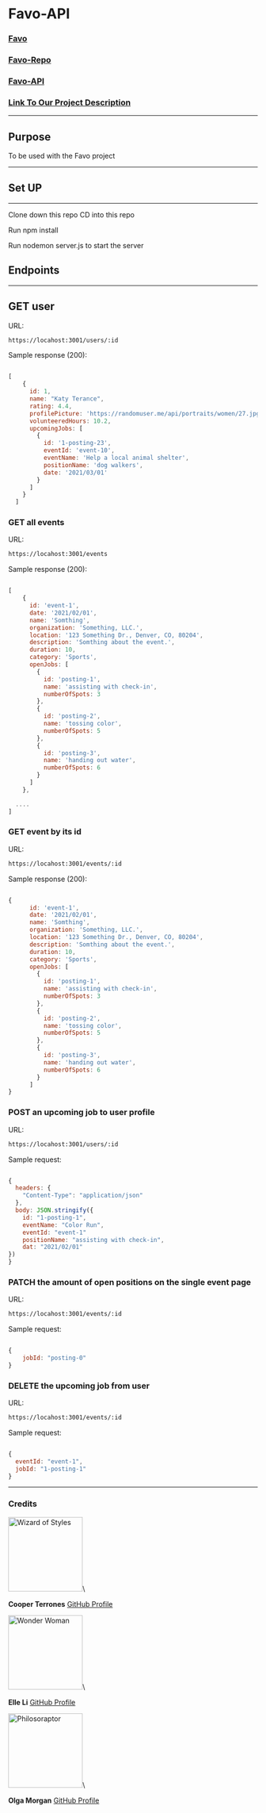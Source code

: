 # **Favo-API**

### [Favo](https://favo.vercel.app)
### [Favo-Repo](https://github.com/Elle624/favo)
### [Favo-API](https://github.com/Elle624/favo-api)

### [Link To Our Project Description](https://frontend.turing.io/projects/module-3/stretch.html)

---

## **Purpose**

To be used with the Favo project

---

## **Set UP**

---

Clone down this repo
CD into this repo

Run npm install

Run nodemon server.js to start the server

## **Endpoints**

---

## GET user

URL:
```bash 
https://locahost:3001/users/:id
```

Sample response (200):

```JavaScript

[
    {
      id: 1,
      name: "Katy Terance",
      rating: 4.4,
      profilePicture: 'https://randomuser.me/api/portraits/women/27.jpg',
      volunteeredHours: 10.2,
      upcomingJobs: [
        {
          id: '1-posting-23',
          eventId: 'event-10',
          eventName: 'Help a local animal shelter',
          positionName: 'dog walkers',
          date: '2021/03/01'
        }
      ]
    }
  ]

```

### GET all events

URL:
```bash
https://locahost:3001/events
```

Sample response (200):

```JavaScript

[
    {
      id: 'event-1',
      date: '2021/02/01',
      name: 'Somthing',
      organization: 'Something, LLC.',
      location: '123 Something Dr., Denver, CO, 80204',
      description: 'Somthing about the event.',
      duration: 10,
      category: 'Sports',
      openJobs: [
        {
          id: 'posting-1',
          name: 'assisting with check-in',
          numberOfSpots: 3
        },
        {
          id: 'posting-2',
          name: 'tossing color',
          numberOfSpots: 5
        },
        {
          id: 'posting-3',
          name: 'handing out water',
          numberOfSpots: 6
        }
      ]
    },

  ....
]

```
### GET event by its id

URL:
```bash
https://locahost:3001/events/:id
```
Sample response (200):

```JavaScript

{
      id: 'event-1',
      date: '2021/02/01',
      name: 'Somthing',
      organization: 'Something, LLC.',
      location: '123 Something Dr., Denver, CO, 80204',
      description: 'Somthing about the event.',
      duration: 10,
      category: 'Sports',
      openJobs: [
        {
          id: 'posting-1',
          name: 'assisting with check-in',
          numberOfSpots: 3
        },
        {
          id: 'posting-2',
          name: 'tossing color',
          numberOfSpots: 5
        },
        {
          id: 'posting-3',
          name: 'handing out water',
          numberOfSpots: 6
        }
      ]
}

```

### POST an upcoming job to user profile

URL:
```bash
https://locahost:3001/users/:id
```

Sample request:

```JavaScript

{
  headers: {
    "Content-Type": "application/json"
  },
  body: JSON.stringify({
    id: "1-posting-1",
    eventName: "Color Run",
    eventId: "event-1"
    positionName: "assisting with check-in",
    dat: "2021/02/01"
})
}

```

### PATCH the amount of open positions on the single event page

URL:
```bash
https://locahost:3001/events/:id
```

Sample request:

```JavaScript

{
    jobId: "posting-0"
}

```


### DELETE the upcoming job from user

URL:
```bash
https://locahost:3001/events/:id
```
Sample request:

```JavaScript

{
  eventId: "event-1",
  jobId: "1-posting-1"
}

```

---

### Credits

<img src="https://avatars1.githubusercontent.com/u/67164959?s=460&u=310e4e6d6122c9344036dfc4d06e39bcc7dd876b&v=4" alt="Wizard of Styles"
 width="150" height="auto" />\

**Cooper Terrones**
[GitHub Profile](https://github.com/coopterrones)

<img src="https://avatars2.githubusercontent.com/u/68085997?s=400&u=a632625a079a0ed8f6f0d7adb4820e82a0d24d48&v=4" alt="Wonder Woman"
 width="150" height="auto" />\

**Elle Li**
[GitHub Profile](hhttps://github.com/Elle624)

<img src="https://avatars0.githubusercontent.com/u/66269306?s=460&u=b59f8ccc1002269319d952aa028ee270629b2ead&v=4" alt="Philosoraptor"
 width="150" height="auto" />\

**Olga Morgan**
[GitHub Profile](https://github.com/scripka)